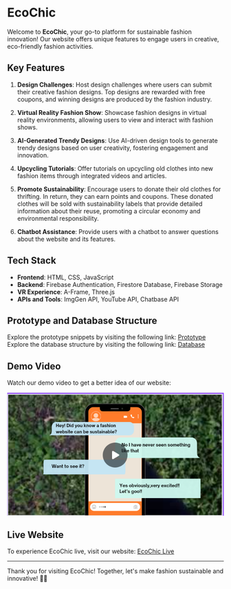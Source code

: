 # EcoChic

Welcome to **EcoChic**, your go-to platform for sustainable fashion innovation! Our website offers unique features to engage users in creative, eco-friendly fashion activities.

## Key Features

1. **Design Challenges**: Host design challenges where users can submit their creative fashion designs. Top designs are rewarded with free coupons, and winning designs are produced by the fashion industry.

2. **Virtual Reality Fashion Show**: Showcase fashion designs in virtual reality environments, allowing users to view and interact with fashion shows.

3. **AI-Generated Trendy Designs**: Use AI-driven design tools to generate trendy designs based on user creativity, fostering engagement and innovation.

4. **Upcycling Tutorials**: Offer tutorials on upcycling old clothes into new fashion items through integrated videos and articles.

5. **Promote Sustainability**: Encourage users to donate their old clothes for thrifting. In return, they can earn points and coupons. These donated clothes will be sold with sustainability labels that provide detailed information about their reuse, promoting a circular economy and environmental responsibility.

6. **Chatbot Assistance**: Provide users with a chatbot to answer questions about the website and its features.

## Tech Stack

- **Frontend**: HTML, CSS, JavaScript
- **Backend**: Firebase Authentication, Firestore Database, Firebase Storage
- **VR Experience**: A-Frame, Three.js
- **APIs and Tools**: ImgGen API, YouTube API, Chatbase API

## Prototype and Database Structure
Explore the prototype snippets by visiting the following link: [Prototype](https://github.com/sriya-singh/EcoChic/tree/main/Prototype) <br>
Explore the database structure by visiting the following link: [Database](https://github.com/sriya-singh/EcoChic/tree/main/Database%20Structure)

## Demo Video
Watch our demo video to get a better idea of our website:

[![Watch the video](Prototype/thumbnail.png)](https://youtu.be/t2Cu_7sT5vE)

## Live Website
To experience EcoChic live, visit our website:
[EcoChic Live](https://sriya-singh.github.io/EcoChic/weforshe/)

---

Thank you for visiting EcoChic! Together, let's make fashion sustainable and innovative! 🌿👗
